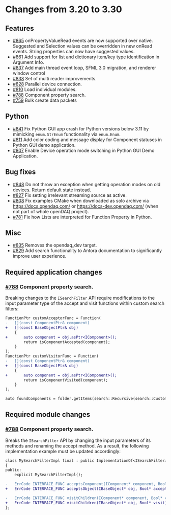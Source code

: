 # Changes from 3.20 to 3.30

## Features
- [#865](https://github.com/openDAQ/openDAQ/pull/865) onPropertyValueRead events are now supported over native. Suggested and Selection values can be overridden in new onRead events. String properties can now have suggested values.
- [#861](https://github.com/openDAQ/openDAQ/pull/861) Add support for list and dictionary item/key type identification in Argument Info.
- [#837](https://github.com/openDAQ/openDAQ/pull/837) Add main thread event loop, SFML 3.0 migration, and renderer window control
- [#838](https://github.com/openDAQ/openDAQ/pull/838) Set of multi reader improvements.
- [#828](https://github.com/openDAQ/openDAQ/pull/828) Parallel device connection.
- [#810](https://github.com/openDAQ/openDAQ/pull/810) Load individual modules.
- [#788](https://github.com/openDAQ/openDAQ/pull/788) Component property search.
- [#759](https://github.com/openDAQ/openDAQ/pull/759) Bulk create data packets 


## Python

- [#841](https://github.com/openDAQ/openDAQ/pull/841) Fix Python GUI app crash for Python versions below 3.11 by mimicking `enum.StrEnum` functionality via `enum.Enum`.
- [#811](https://github.com/openDAQ/openDAQ/pull/811) Add color coding and message display for Component statuses in Python GUI demo application.
- [#807](https://github.com/openDAQ/openDAQ/pull/807) Enable Device operation mode switching in Python GUI Demo Application.


## Bug fixes

- [#848](https://github.com/openDAQ/openDAQ/pull/848) Do not throw an exception when getting operation modes on old devices. Return default state instead.
- [#827](https://github.com/openDAQ/openDAQ/pull/827) Fix setting irrelevant streaming source as active.
- [#808](https://github.com/openDAQ/openDAQ/pull/808) Fix examples CMake when downloaded as solo archive via https://docs.opendaq.com/ or https://docs-dev.opendaq.com/ (when not part of whole openDAQ project).
- [#781](https://github.com/openDAQ/openDAQ/pull/781) Fix how Lists are interpreted for Function Property in Python.

## Misc

- [#835](https://github.com/openDAQ/openDAQ/pull/835) Removes the opendaq_dev target.
- [#829](https://github.com/openDAQ/openDAQ/pull/829) Add search functionality to Antora documentation to significantly improve user experience. 


## Required application changes

### [#788](https://github.com/openDAQ/openDAQ/pull/788) Component property search.

Breaking changes to the `ISearchFilter` API require modifications to the input parameter type of the accept and visit functions within custom search filters:

```diff
FunctionPtr customAcceptorFunc = Function(
-   [](const ComponentPtr& component)
+   [](const BaseObjectPtr& obj)
    {
+       auto component = obj.asPtr<IComponent>();
        return isComponentAccepted(component);
    }
);
FunctionPtr customVisitorFunc = Function(
-   [](const ComponentPtr& component)
+   [](const BaseObjectPtr& obj)
    {
+       auto component = obj.asPtr<IComponent>();
        return isComponentVisited(component);
    }
);

auto foundComponents = folder.getItems(search::Recursive(search::Custom(customAcceptorFunc, customVisitorFunc)));
```

## Required module changes

### [#788](https://github.com/openDAQ/openDAQ/pull/788) Component property search.

Breaks the `ISearchFilter` API by changing the input parameters of its methods and renaming the accept method.
As a result, the following implementation example must be updated accordingly:

```diff
class MySearchFilterImpl final : public ImplementationOf<ISearchFilter>
{
public:
    explicit MySearchFilterImpl();

-   ErrCode INTERFACE_FUNC acceptsComponent(IComponent* component, Bool* accepts) override;
+   ErrCode INTERFACE_FUNC acceptsObject(IBaseObject* obj, Bool* accepts) override;

-   ErrCode INTERFACE_FUNC visitChildren(IComponent* component, Bool* visit) override;
+   ErrCode INTERFACE_FUNC visitChildren(IBaseObject* obj, Bool* visit) override;
};
```